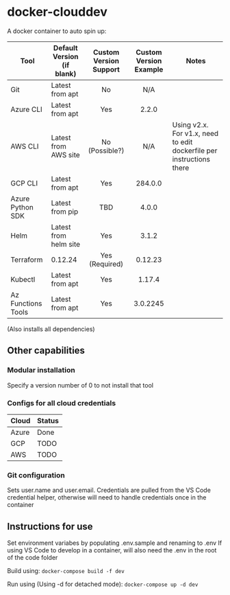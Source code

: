 # docker-clouddev

A docker container to auto spin up:

| Tool               |  Default Version (if blank) | Custom Version Support | Custom Version Example | Notes
| ------------------ | --------------------------  | :--------------------: | :--------------------: | ----------- |
| Git                |  Latest from apt            | No                     | N/A                    |             |
| Azure CLI          |  Latest from apt            | Yes                    | 2.2.0                  |             |
| AWS CLI            |  Latest from AWS site       | No (Possible?)         | N/A                    |               Using v2.x. For v1.x, need to edit dockerfile per instructions there |
| GCP CLI            |  Latest from apt            | Yes                    | 284.0.0                |             |
| Azure Python SDK   |  Latest from pip            | TBD                    | 4.0.0                  |             |
| Helm               |  Latest from helm site      | Yes                    | 3.1.2                  |             |
| Terraform          |  0.12.24                   | Yes (Required)         | 0.12.23                |             |
| Kubectl            |  Latest from apt            | Yes                    | 1.17.4                 |             |
| Az Functions Tools |  Latest from apt            | Yes                    | 3.0.2245               |             |

(Also installs all dependencies)

## Other capabilities

### Modular installation
Specify a version number of 0 to not install that tool

### Configs for all cloud credentials

| Cloud    |  Status  | 
| -------- | -------- |
| Azure    |  Done    |
| GCP      |  TODO    |
| AWS      |  TODO    |

### Git configuration
Sets user.name and user.email. Credentials are pulled from the VS Code credential helper, otherwise will need to handle credentials once in the container

## Instructions for use
Set environment variabes by populating .env.sample and renaming to .env
If using VS Code to develop in a container, will also need the .env in the root of the code folder

Build using:
`docker-compose build -f dev`

Run using (Using -d for detached mode):
`docker-compose up -d dev`
